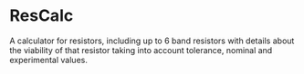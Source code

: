 # ResCalc
A calculator for resistors, including up to 6 band resistors with details about the viability of that resistor taking into account tolerance, nominal and experimental values.
